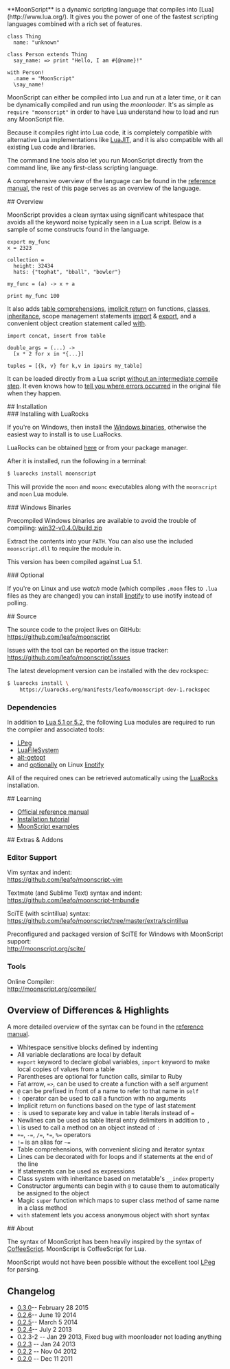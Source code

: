 <div id="intro"></div>
**MoonScript** is a dynamic scripting language that compiles into
[Lua](http://www.lua.org/). It gives you the power of one of the fastest
scripting languages combined with a rich set of features.

```moon
class Thing
  name: "unknown"

class Person extends Thing
  say_name: => print "Hello, I am #{@name}!"

with Person!
  .name = "MoonScript"
  \say_name!
```

MoonScript can either be compiled into Lua and run at a later time, or it can
be dynamically compiled and run using the *moonloader*. It's as simple as
`require "moonscript"` in order to have Lua understand how to load and run any
MoonScript file.

Because it compiles right into Lua code, it is completely compatible with
alternative Lua implementations like [LuaJIT](http://luajit.org), and it is
also compatible with all existing Lua code and libraries.

The command line tools also let you run MoonScript directly from the
command line, like any first-class scripting language.

A comprehensive overview of the language can be found in the [reference
manual](reference/), the rest of this page serves as an overview of the
language.

<div id="overview"></div>
## Overview

MoonScript provides a clean syntax using significant whitespace that avoids all
the keyword noise typically seen in a Lua script. Below is a sample of some
constructs found in the language.

```moon
export my_func
x = 2323

collection =
  height: 32434
  hats: {"tophat", "bball", "bowler"}

my_func = (a) -> x + a

print my_func 100
```

It also adds [table comprehensions](reference/#table_comprehensions), [implicit return](reference/#function_literals) on functions, [classes](reference/#object_oriented_programming),
[inheritance](reference/#inheritance), scope management statements [import](reference/#import_statement) & [export](reference/#export_statement), and a convenient
object creation statement called [with](reference/#with_assignment).

```moon
import concat, insert from table

double_args = (...) ->
  [x * 2 for x in *{...}]

tuples = [{k, v} for k,v in ipairs my_table]
```

It can be loaded directly from a Lua script [without an intermediate
compile step](reference/api.html#autocompiling_with_the_moonscript_module). It even knows how to [tell you
where errors occurred](reference/command_line.html#error_rewriting) in the original file when
they happen.

<div id="installation"></div>
## Installation

<div id="installing_with_luarocks"></div>
### Installing with LuaRocks

If you're on Windows, then install the [Windows binaries](#windows_binaries),
otherwise the easiest way to install is to use LuaRocks.

LuaRocks can be obtained [here](http://www.luarocks.org/) or from your package
manager.

After it is installed, run the following in a terminal:

```bash
$ luarocks install moonscript
```

This will provide the `moon` and `moonc` executables along with the
`moonscript` and `moon` Lua module.


<div id="windows_binaries"></div>
### Windows Binaries

Precompiled Windows binaries are available to avoid the trouble of compiling:
[win32-v0.4.0/build.zip](https://github.com/leafo/moonscript/releases/download/win32-v0.4.0/build.zip)

Extract the contents into your `PATH`. You can also use the included
`moonscript.dll`  to require the module in.

This version has been compiled against Lua 5.1.

<div id="optional"></div>
### Optional

If you're on Linux and use *watch* mode (which compiles `.moon` files to `.lua`
files as they are changed) you can install
[linotify](https://github.com/hoelzro/linotify) to use inotify instead of
polling.

<div id="source"></div>
## Source

The source code to the project lives on GitHub:  
<https://github.com/leafo/moonscript>

Issues with the tool can be reported on the issue tracker:  
<https://github.com/leafo/moonscript/issues>

The latest development version can be installed with the dev rockspec:

```bash
$ luarocks install \
    https://luarocks.org/manifests/leafo/moonscript-dev-1.rockspec
```

### Dependencies

In addition to [Lua 5.1 or 5.2](http://lua.org), the following Lua modules are
required to run the compiler and associated tools:

 * [LPeg](http://www.inf.puc-rio.br/~roberto/lpeg/lpeg.html)
 * [LuaFileSystem](http://keplerproject.github.com/luafilesystem/)
 * [alt-getopt](http://luaforge.net/projects/alt-getopt/)
 * and [optionally](#optional) on Linux [linotify](https://github.com/hoelzro/linotify)

All of the required ones can be retrieved automatically using the
[LuaRocks](#installing_with_luarocks) installation.

<div id="learning"></div>
## Learning

 * [Official reference manual](reference/)
 * [Installation tutorial](http://leafo.net/posts/getting_started_with_moonscript.html)
 * [MoonScript examples](https://github.com/leafo/moonscript/wiki/Moonscript-Examples)

<div id="extras"></div>
## Extras & Addons

### Editor Support

Vim syntax and indent:  
<https://github.com/leafo/moonscript-vim>

Textmate (and Sublime Text) syntax and indent:  
<https://github.com/leafo/moonscript-tmbundle>

SciTE (with scintillua) syntax:  
<https://github.com/leafo/moonscript/tree/master/extra/scintillua>

Preconfigured and packaged version of SciTE for Windows with MoonScript
support:  
<http://moonscript.org/scite/>

### Tools

Online Compiler:  
<http://moonscript.org/compiler/>

## Overview of Differences & Highlights

A more detailed overview of the syntax can be found in the
[reference manual](reference/).

 * Whitespace sensitive blocks defined by indenting
 * All variable declarations are local by default
 * `export` keyword to declare global variables, `import` keyword to make local
   copies of values from a table
 * Parentheses are optional for function calls, similar to Ruby
 * Fat arrow, `=>`, can be used to create a function with a self argument
 * `@` can be prefixed in front of a name to refer to that name in `self`
 * `!` operator can be used to call a function with no arguments
 * Implicit return on functions based on the type of last statement
 * `:` is used to separate key and value in table literals instead of `=`
 * Newlines can be used as table literal entry delimiters in addition to `,`
 * \ is used to call a method on an object instead of `:`
 * `+=`, `-=`, `/=`, `*=`, `%=` operators
 * `!=` is an alias for `~=`
 * Table comprehensions, with convenient slicing and iterator syntax
 * Lines can be decorated with for loops and if statements at the end of the line
 * If statements can be used as expressions
 * Class system with inheritance based on metatable's `__index` property
 * Constructor arguments can begin with `@` to cause them to automatically be
   assigned to the object
 * Magic `super` function which maps to super class method of same name in a
   class method
 * `with` statement lets you access anonymous object with short syntax

<div id="about"></div>
## About

The syntax of MoonScript has been heavily inspired by the syntax of
[CoffeeScript](http://jashkenas.github.io/coffee-script/). MoonScript is
CoffeeScript for Lua.

MoonScript would not have been possible without the excellent tool
[LPeg](http://www.inf.puc-rio.br/~roberto/lpeg/) for parsing.

<a name="change_log"></a>
## Changelog

 * [0.3.0](https://github.com/leafo/moonscript/blob/master/CHANGELOG.md#moonscript-v030-2015-2-28)-- February 28 2015
 * [0.2.6](https://github.com/leafo/moonscript/blob/master/CHANGELOG.md#moonscript-v026-2014-6-18)-- June 19 2014
 * [0.2.5](https://github.com/leafo/moonscript/blob/master/CHANGELOG.md#moonscript-v025-2014-3-5)-- March 5 2014
 * [0.2.4](http://leafo.net/posts/moonscript_v024.html)-- July 2 2013
 * 0.2.3-2 -- Jan 29 2013, Fixed bug with moonloader not loading anything
 * [0.2.3](http://leafo.net/posts/moonscript_v023.html) -- Jan 24 2013
 * [0.2.2](http://leafo.net/posts/moonscript_v022.html) -- Nov 04 2012
 * [0.2.0](http://leafo.net/posts/moonscript_v020.html) -- Dec 11 2011

